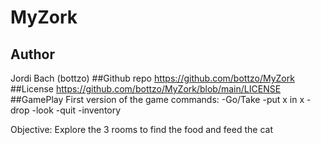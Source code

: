 # MyZork
## Author
Jordi Bach (bottzo)
##Github repo
https://github.com/bottzo/MyZork
##License
https://github.com/bottzo/MyZork/blob/main/LICENSE
##GamePlay
First version of the game
commands:
-Go/Take
-put x in x
-drop
-look
-quit
-inventory

Objective:
Explore the 3 rooms to find the food and feed the cat